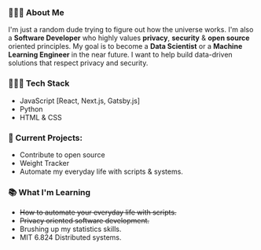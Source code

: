 
### 🙋🏽‍♂️ About Me

I'm just a random dude trying to figure out how the universe works. I'm also a **Software Developer** who highly values **privacy**, **security** & **open source** oriented principles. My goal is to become a **Data Scientist** or a **Machine Learning Engineer** in the near future. I want to help build data-driven solutions that respect privacy and security.

### 👨🏽‍💻 Tech Stack

* JavaScript [React, Next.js, Gatsby.js]
* Python
* HTML & CSS

### 🚧 Current Projects:

* Contribute to open source
* Weight Tracker
* Automate my everyday life with scripts & systems.

### 📚 What I'm Learning

* ~~How to automate your everyday life with scripts.~~
* ~~Privacy oriented software development.~~
* Brushing up my statistics skills.
* MIT 6.824 Distributed systems.
